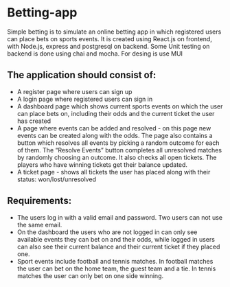 # Betting-app
Simple betting is to simulate an online betting app in which registered users can place bets
on sports events. It is created using React.js on frontend, with Node.js, express and postgresql on backend. Some Unit testing on backend is done using chai and mocha.
For desing is use MUI

## The application should consist of:
* A register page where users can sign up
* A login page where registered users can sign in
* A dashboard page which shows current sports events on which the user can place bets
on, including their odds and the current ticket the user has created
* A page where events can be added and resolved - on this page new events can be
created along with the odds. The page also contains a button which resolves all events
by picking a random outcome for each of them. The “Resolve Events” button completes all unresolved matches by randomly choosing an
outcome. It also checks all open tickets. The players who have winning tickets get their balance
updated.
* A ticket page - shows all tickets the user has placed along with their status:
won/lost/unresolved

## Requirements:
* The users log in with a valid email and password. Two users can not use the same
email.
* On the dashboard the users who are not logged in can only see available events they
can bet on and their odds, while logged in users can also see their current balance and
their current ticket if they placed one.
* Sport events include football and tennis matches. In football matches the user can bet
on the home team, the guest team and a tie. In tennis matches the user can only bet on
one side winning.
